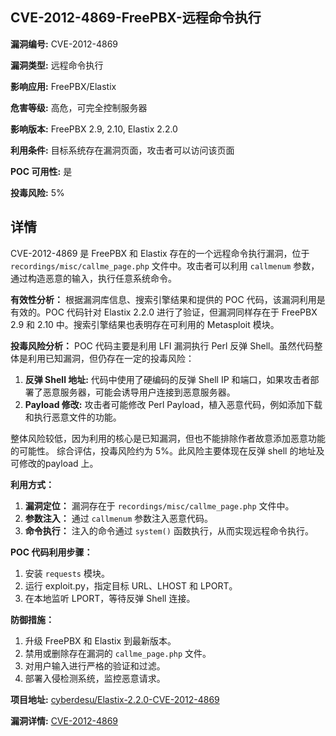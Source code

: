 ## CVE-2012-4869-FreePBX-远程命令执行

**漏洞编号:** CVE-2012-4869

**漏洞类型:** 远程命令执行

**影响应用:** FreePBX/Elastix

**危害等级:** 高危，可完全控制服务器

**影响版本:** FreePBX 2.9, 2.10, Elastix 2.2.0

**利用条件:** 目标系统存在漏洞页面，攻击者可以访问该页面

**POC 可用性:** 是

**投毒风险:** 5%

## 详情

CVE-2012-4869 是 FreePBX 和 Elastix 存在的一个远程命令执行漏洞，位于 `recordings/misc/callme_page.php` 文件中。攻击者可以利用 `callmenum` 参数，通过构造恶意的输入，执行任意系统命令。

**有效性分析：**
根据漏洞库信息、搜索引擎结果和提供的 POC 代码，该漏洞利用是有效的。POC 代码针对 Elastix 2.2.0 进行了验证，但漏洞同样存在于 FreePBX 2.9 和 2.10 中。搜索引擎结果也表明存在可利用的 Metasploit 模块。

**投毒风险分析：**
POC 代码主要是利用 LFI 漏洞执行 Perl 反弹 Shell。虽然代码整体是利用已知漏洞，但仍存在一定的投毒风险：
1.  **反弹 Shell 地址:** 代码中使用了硬编码的反弹 Shell IP 和端口，如果攻击者部署了恶意服务器，可能会诱导用户连接到恶意服务器。
2.  **Payload 修改:** 攻击者可能修改 Perl Payload，植入恶意代码，例如添加下载和执行恶意文件的功能。

整体风险较低，因为利用的核心是已知漏洞，但也不能排除作者故意添加恶意功能的可能性。
综合评估，投毒风险约为 5%。此风险主要体现在反弹 shell 的地址及可修改的payload 上。

**利用方式：**
1.  **漏洞定位：** 漏洞存在于 `recordings/misc/callme_page.php` 文件中。
2.  **参数注入：** 通过 `callmenum` 参数注入恶意代码。
3.  **命令执行：** 注入的命令通过 `system()` 函数执行，从而实现远程命令执行。

**POC 代码利用步骤：**
1.  安装 `requests` 模块。
2.  运行 exploit.py，指定目标 URL、LHOST 和 LPORT。
3.  在本地监听 LPORT，等待反弹 Shell 连接。

**防御措施：**
1.  升级 FreePBX 和 Elastix 到最新版本。
2.  禁用或删除存在漏洞的 `callme_page.php` 文件。
3.  对用户输入进行严格的验证和过滤。
4.  部署入侵检测系统，监控恶意请求。

**项目地址:** [cyberdesu/Elastix-2.2.0-CVE-2012-4869](https://github.com/cyberdesu/Elastix-2.2.0-CVE-2012-4869)

**漏洞详情:** [CVE-2012-4869](https://nvd.nist.gov/vuln/detail/CVE-2012-4869)